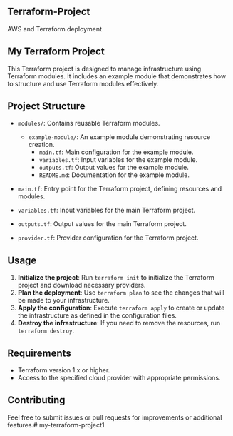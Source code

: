 
## Terraform-Project

AWS and Terraform deployment

## My Terraform Project

This Terraform project is designed to manage infrastructure using Terraform modules. It includes an example module that demonstrates how to structure and use Terraform modules effectively.

## Project Structure

- `modules/`: Contains reusable Terraform modules.
  - `example-module/`: An example module demonstrating resource creation.
    - `main.tf`: Main configuration for the example module.
    - `variables.tf`: Input variables for the example module.
    - `outputs.tf`: Output values for the example module.
    - `README.md`: Documentation for the example module.

- `main.tf`: Entry point for the Terraform project, defining resources and modules.
- `variables.tf`: Input variables for the main Terraform project.
- `outputs.tf`: Output values for the main Terraform project.
- `provider.tf`: Provider configuration for the Terraform project.

## Usage

1. **Initialize the project**: Run `terraform init` to initialize the Terraform project and download necessary providers.
2. **Plan the deployment**: Use `terraform plan` to see the changes that will be made to your infrastructure.
3. **Apply the configuration**: Execute `terraform apply` to create or update the infrastructure as defined in the configuration files.
4. **Destroy the infrastructure**: If you need to remove the resources, run `terraform destroy`.

## Requirements
- Terraform version 1.x or higher.
- Access to the specified cloud provider with appropriate permissions.

## Contributing
Feel free to submit issues or pull requests for improvements or additional features.# my-terraform-project1

